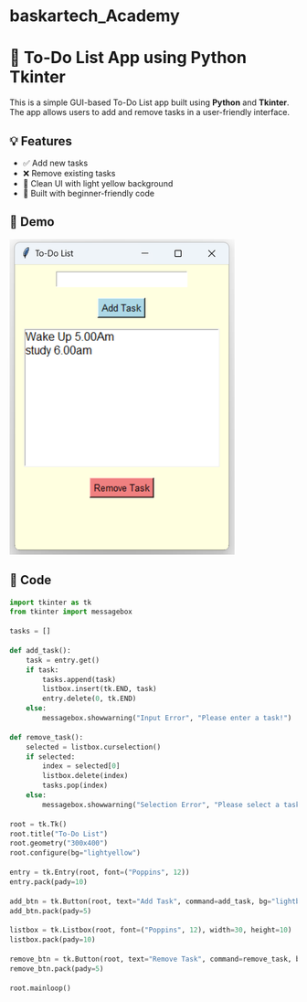 # baskartech_Academy

# 📝 To-Do List App using Python Tkinter

This is a simple GUI-based To-Do List app built using **Python** and **Tkinter**. The app allows users to add and remove tasks in a user-friendly interface.

## 💡 Features
- ✅ Add new tasks
- ❌ Remove existing tasks
- 🎨 Clean UI with light yellow background
- 🧠 Built with beginner-friendly code

## 📸 Demo
![To-Do List GUI](screenshot.png)

## 🧾 Code

```python
import tkinter as tk
from tkinter import messagebox

tasks = []

def add_task():
    task = entry.get()
    if task:
        tasks.append(task)
        listbox.insert(tk.END, task)
        entry.delete(0, tk.END)
    else:
        messagebox.showwarning("Input Error", "Please enter a task!")

def remove_task():
    selected = listbox.curselection()
    if selected:
        index = selected[0]
        listbox.delete(index)
        tasks.pop(index)
    else:
        messagebox.showwarning("Selection Error", "Please select a task to remove!")

root = tk.Tk()
root.title("To-Do List")
root.geometry("300x400")
root.configure(bg="lightyellow")

entry = tk.Entry(root, font=("Poppins", 12))
entry.pack(pady=10)

add_btn = tk.Button(root, text="Add Task", command=add_task, bg="lightblue", font=("Poppins", 10))
add_btn.pack(pady=5)

listbox = tk.Listbox(root, font=("Poppins", 12), width=30, height=10)
listbox.pack(pady=10)

remove_btn = tk.Button(root, text="Remove Task", command=remove_task, bg="lightcoral", font=("Poppins", 10))
remove_btn.pack(pady=5)

root.mainloop()

